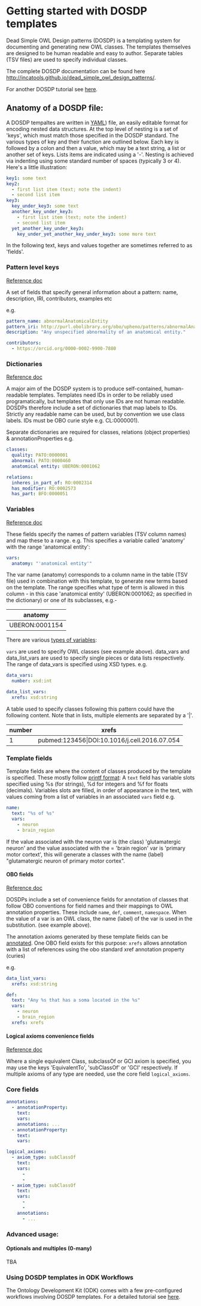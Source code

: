 # Getting started with DOSDP templates

Dead Simple OWL Design patterns (DOSDP) is a templating system for documenting and generating new OWL classes. The templates themselves are designed to be human readable and easy to author. Separate tables (TSV files) are used to specify individual classes.

The complete DOSDP documentation can be found here http://incatools.github.io/dead_simple_owl_design_patterns/.

For another DOSDP tutorial see [here](dosdp-template.md).

## Anatomy of a DOSDP file:

A DOSDP tempaltes are written in [YAML](https://en.wikipedia.org/wiki/YAML)) file, an easily editable format for encoding nested data structures. At the top level of nesting is a set of 'keys', which must match those specified in the DOSDP standard. The various types of key and their function are outlined below. Each key is followed by a colon and then a value, which may be a text string, a list or another set of keys. Lists items are indicated using a '-'. Nesting is achieved via indenting using some standard number of spaces (typically 3 or 4). Here's a little illustration:

```yaml
key1: some text
key2:
  - first list item (text; note the indent)
  - second list item
key3:
  key_under_key3: some text
  another_key_under_key3:
    - first list item (text; note the indent)
    - second list item
  yet_another_key_under_key3:
    key_under_yet_another_key_under_key3: some more text
```

In the following text, keys and values together are sometimes referred to as 'fields'.

### Pattern level keys

[Reference doc](https://github.com/INCATools/dead_simple_owl_design_patterns/blob/master/docs/dosdp_schema.md)

A set of fields that specify general information about a pattern: name, description, IRI, contributors, examples etc

e.g.

```yaml
pattern_name: abnormalAnatomicalEntity
pattern_iri: http://purl.obolibrary.org/obo/upheno/patterns/abnormalAnatomicalEntity.yaml
description: "Any unspecified abnormality of an anatomical entity."

contributors:
  - https://orcid.org/0000-0002-9900-7880
```

### Dictionaries

[Reference doc](https://github.com/INCATools/dead_simple_owl_design_patterns/blob/master/docs/dosdp_schema.md#owl-entity-dictionaries)

A major aim of the DOSDP system is to produce self-contained, human-readable templates. Templates need IDs in order to be reliably used programatically, but templates that only use IDs are not human readable. DOSDPs therefore include a set of dictionaries that map labels to IDs. Strictly any readable name can be used, but by convention we use class labels. IDs must be OBO curie style e.g. CL:0000001).

Separate dictionaries are required for classes, relations (object properties) & annotationProperties
e.g.

```yaml
classes:
  quality: PATO:0000001
  abnormal: PATO:0000460
  anatomical entity: UBERON:0001062

relations:
  inheres_in_part_of: RO:0002314
  has_modifier: RO:0002573
  has_part: BFO:0000051
```

### Variables

[Reference doc](https://github.com/INCATools/dead_simple_owl_design_patterns/blob/master/docs/dosdp_schema.md#var-types)

These fields specify the names of pattern variables (TSV column names) and map these to a range. e.g. This specifies a variable called 'anatomy' with the range 'anatomical entity':

```yaml
vars:
  anatomy: "'anatomical entity'"
```

The var name (anatomy) corresponds to a column name in the table (TSV file) used in combination with this template, to generate new terms based on the template. The range specifies what type of term is allowed in this column - in this case 'anatomical entity' (UBERON:0001062; as specified in the dictionary) or one of its subclasses, e.g.-

| anatomy        |
| -------------- |
| UBERON:0001154 |

There are various [types of variables](https://github.com/INCATools/dead_simple_owl_design_patterns/blob/master/docs/dosdp_schema.md#var-types):

`vars` are used to specify OWL classes (see example above). data_vars and data_list_vars are used to specify single pieces or data lists respectively. The range of data_vars is specified using XSD types. e.g.

```yaml
data_vars:
  number: xsd:int

data_list_vars:
  xrefs: xsd:string
```

A table used to specify classes following this pattern could have the following content. Note that in lists, multiple elements are separated by a '|'.

| number | xrefs                                         |
| ------ | --------------------------------------------- |
| 1      | pubmed:123456\|DOI:10.1016/j.cell.2016.07.054 |

### Template fields

Template fields are where the content of classes produced by the template is specified. These mostly follow [printf format](https://en.wikipedia.org/wiki/Printf_format_string): A `text` field has variable slots specified using %s (for strings), %d for integers and %f for floats (decimals). Variables slots are filled, in order of appearance in the text, with values coming from a list of variables in an associated `vars` field e.g.

```yaml
name:
  text: "%s of %s"
  vars:
    - neuron
    - brain_region
```

If the value associated with the neuron var is (the class) 'glutamatergic neuron' and the value associated with the = 'brain region' var is 'primary motor cortext', this will generate a classes with the name (label) "glutamatergic neuron of primary motor cortex".

#### OBO fields

[Reference doc](https://github.com/INCATools/dead_simple_owl_design_patterns/blob/master/docs/dosdp_schema.md#obo-fields)

DOSDPs include a set of convenience fields for annotation of classes that follow OBO conventions for field names and their mappings to OWL annotation properties. These include `name`, `def`, `comment`, `namespace`. When the value of a var is an OWL class, the name (label) of the var is used in the substitution. (see example above).

The annotation axioms generated by these template fields can be [annotated](). One OBO field exists for this purpose: `xrefs` allows annotation with a list of references using the obo standard xref annotation property (curies)

e.g.

```yaml
data_list_vars:
  xrefs: xsd:string

def:
  text: "Any %s that has a soma located in the %s"
  vars:
    - neuron
    - brain_region
  xrefs: xrefs
```

#### Logical axioms convenience fields

[Reference doc](https://github.com/INCATools/dead_simple_owl_design_patterns/blob/master/docs/dosdp_schema.md#logical-convenience-fields)

Where a single equivalent Class, subclassOf or GCI axiom is specified, you may use the keys 'EquivalentTo', 'subClassOf' or 'GCI' respectively. If multiple axioms of any type are needed, use the core field `logical_axioms`.

### Core fields

```yaml
annotations:
  - annotationProperty:
    text:
    vars:
    annotations: ...
  - annotationProperty:
    text:
    vars:

logical_axioms:
  - axiom_type: subClassOf
    text:
    vars:
      -
      -
  - axiom_type: subClassOf
    text:
    vars:
      -
      -
    annotations:
      - ...
```

### Advanced usage:

#### Optionals and multiples (0-many)

TBA

### Using DOSDP templates in ODK Workflows

The Ontology Development Kit (ODK) comes with a few pre-configured workflows involving DOSDP templates. For a detailed tutorial see [here](dosdp-odk.md).
